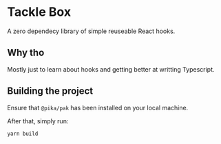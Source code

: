 # Tackle Box

A zero dependecy library of simple reuseable React hooks.

## Why tho

Mostly just to learn about hooks and getting better at writting Typescript.

## Building the project

Ensure that `@pika/pak` has been installed on your local machine.

After that, simply run:

```
yarn build
```
